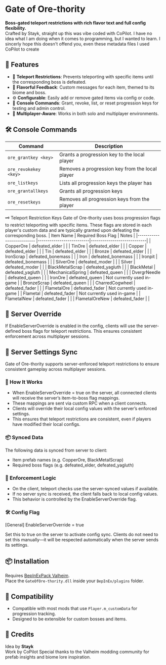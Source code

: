 # Gate of Ore-thority

**Boss-gated teleport restrictions with rich flavor text and full config flexibility.**  
Crafted by Stayk, straight up this was vibe coded with CoPilot. I have no idea what I am doing when it comes to programming, but I wanted to learn.
I sincerly hope this doesn't offend you, even these metadata files I used CoPilot to create

## 🧙 Features

- 🔐 **Teleport Restrictions**: Prevents teleporting with specific items until the corresponding boss is defeated.
- 📜 **Flavorful Feedback**: Custom messages for each item, themed to its biome and boss.
- ⚙️ **Configurable**: Easily add or remove gated items via config or code.
- 🧪 **Console Commands**: Grant, revoke, list, or reset progression keys for testing and admin control.
- 🧠 **Multiplayer-Aware**: Works in both solo and multiplayer environments.

## 🛠 Console Commands

| Command                  | Description                                      |
|--------------------------|--------------------------------------------------|
| `ore_grantkey <key>`     | Grants a progression key to the local player     |
| `ore_revokekey <key>`    | Removes a progression key from the local player  |
| `ore_listkeys`           | Lists all progression keys the player has        |
| `ore_grantallkeys`       | Grants all progression keys                      |
| `ore_resetkeys`          | Removes all progression keys from the player     |

🗝️ Teleport Restriction Keys
Gate of Ore-thority uses boss progression flags to restrict teleporting with specific items. These flags are stored in each player's custom data and are typically granted upon defeating the corresponding boss.
| Item Name                 | Required Boss Flag       | Notes                      | 
|-------------------------- |--------------------------|----------------------------| 
| CopperOre                 | defeated_elder           |                            | 
| TinOre                    | defeated_elder           |                            | 
| Copper                    | defeated_elder           |                            | 
| Tin                       | defeated_elder           |                            | 
| Bronze                    | defeated_elder           |                            | 
| IronScrap                 | defeated_bonemass        |                            | 
| Iron                      | defeated_bonemass        |                            | 
| Ironpit                   | defeated_bonemass        |                            | 
| SilverOre                 | defeated_moder           |                            | 
| Silver                    | defeated_moder           |                            | 
| BlackMetalScrap           | defeated_yagluth         |                            | 
| BlackMetal                | defeated_yagluth         |                            | 
| MechanicalSpring          | defeated_queen           |                            | 
| DvergrNeedle              | defeated_queen           |                            | 
| IronOre                   | defeated_queen           | Not currently used in-game | 
| BronzeScrap               | defeated_queen           |                            | 
| CharredCogwheel           | defeated_fader           |                            | 
| FlametalOre               | defeated_fader           | Not currently used in-game | 
| Flametal                  | defeated_fader           | Not currently used in-game | 
| FlametalNew               | defeated_fader           |                            | 
| FlametalOreNew            | defeated_fader           |                            |

## 🔐 Server Override

If EnableServerOverride is enabled in the config, clients will use the server-defined boss flags for teleport restrictions. This ensures consistent enforcement across multiplayer sessions.

## 🔄 Server Settings Sync

Gate of Ore-thority supports server-enforced teleport restrictions to ensure consistent gameplay across multiplayer sessions.
### 🧩 How It Works
- When EnableServerOverride = true on the server, all connected clients will receive the server’s item-to-boss flag mappings.
- These mappings are sent via custom RPC when a client connects.
- Clients will override their local config values with the server’s enforced settings.
- This ensures that teleport restrictions are consistent, even if players have modified their local configs.
### 📦 Synced Data
The following data is synced from server to client:
- Item prefab names (e.g. CopperOre, BlackMetalScrap)
- Required boss flags (e.g. defeated_elder, defeated_yagluth)
### 🔐 Enforcement Logic
- On the client, teleport checks use the server-synced values if available.
- If no server sync is received, the client falls back to local config values.
- This behavior is controlled by the EnableServerOverride flag.
### 🛠️ Config Flag
[General]
EnableServerOverride = true

Set this to true on the server to activate config sync. Clients do not need to set this manually—it will be respected automatically when the server sends its settings.

## 📦 Installation

Requires [BepInExPack Valheim](https://valheim.thunderstore.io/package/denikson/BepInExPack_Valheim/).  
Place the `GateOfOre-thority.dll` inside your `BepInEx/plugins` folder.

## 🧩 Compatibility

- Compatible with most mods that use `Player.m_customData` for progression tracking.
- Designed to be extensible for custom bosses and items.

## 🐾 Credits

Idea by **Stayk**  
Work by CoPilot
Special thanks to the Valheim modding community for prefab insights and biome lore inspiration.
